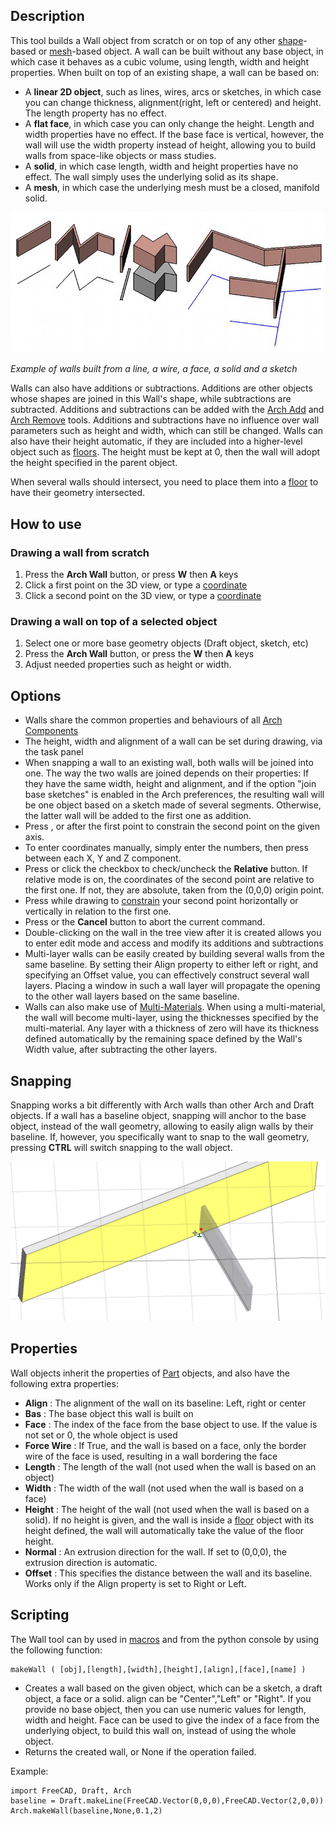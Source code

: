 ## Description

This tool builds a Wall object from scratch or on top of any other [shape](Part_Module)-based or [mesh](Mesh_Module)-based object. A wall can be built without any base object, in which case it behaves as a cubic volume, using length, width and height properties. When built on top of an existing shape, a wall can be based on:

-   A **linear 2D object**, such as lines, wires, arcs or sketches, in which case you can change thickness, alignment(right, left or centered) and height. The length property has no effect.
-   A **flat face**, in which case you can only change the height. Length and width properties have no effect. If the base face is vertical, however, the wall will use the width property instead of height, allowing you to build walls from space-like objects or mass studies.
-   A **solid**, in which case length, width and height properties have no effect. The wall simply uses the underlying solid as its shape.
-   A **mesh**, in which case the underlying mesh must be a closed, manifold solid.

![](images/Arch_Wall_example.jpg)

*Example of walls built from a line, a wire, a face, a solid and a sketch*

Walls can also have additions or subtractions. Additions are other objects whose shapes are joined in this Wall's shape, while subtractions are subtracted. Additions and subtractions can be added with the [Arch Add](Arch_Add) and [Arch Remove](Arch_Remove) tools. Additions and subtractions have no influence over wall parameters such as height and width, which can still be changed. Walls can also have their height automatic, if they are included into a higher-level object such as [floors](Arch_Floor "wikilink"). The height must be kept at 0, then the wall will adopt the height specified in the parent object.

When several walls should intersect, you need to place them into a [floor](Arch_Floor "wikilink") to have their geometry intersected.

How to use
----------

### Drawing a wall from scratch

1.  Press the **Arch Wall** button, or press **W** then **A** keys
2.  Click a first point on the 3D view, or type a [coordinate](Draft_Coordinates "wikilink")
3.  Click a second point on the 3D view, or type a [coordinate](Draft_Coordinates "wikilink")

### Drawing a wall on top of a selected object

1.  Select one or more base geometry objects (Draft object, sketch, etc)
2.  Press the **Arch Wall** button, or press the **W** then **A** keys
3.  Adjust needed properties such as height or width.

Options
-------

-   Walls share the common properties and behaviours of all [Arch Components](Arch_Component "wikilink")
-   The height, width and alignment of a wall can be set during drawing, via the task panel
-   When snapping a wall to an existing wall, both walls will be joined into one. The way the two walls are joined depends on their properties: If they have the same width, height and alignment, and if the option "join base sketches" is enabled in the Arch preferences, the resulting wall will be one object based on a sketch made of several segments. Otherwise, the latter wall will be added to the first one as addition.
-   Press , or after the first point to constrain the second point on the given axis.
-   To enter coordinates manually, simply enter the numbers, then press between each X, Y and Z component.
-   Press or click the checkbox to check/uncheck the **Relative** button. If relative mode is on, the coordinates of the second point are relative to the first one. If not, they are absolute, taken from the (0,0,0) origin point.
-   Press while drawing to [constrain](Draft_Constrain "wikilink") your second point horizontally or vertically in relation to the first one.
-   Press or the **Cancel** button to abort the current command.
-   Double-clicking on the wall in the tree view after it is created allows you to enter edit mode and access and modify its additions and subtractions
-   Multi-layer walls can be easily created by building several walls from the same baseline. By setting their Align property to either left or right, and specifying an Offset value, you can effectively construct several wall layers. Placing a window in such a wall layer will propagate the opening to the other wall layers based on the same baseline.
-   Walls can also make use of [Multi-Materials](Arch_MultiMaterial "wikilink"). When using a multi-material, the wall will become multi-layer, using the thicknesses specified by the multi-material. Any layer with a thickness of zero will have its thickness defined automatically by the remaining space defined by the Wall's Width value, after subtracting the other layers.

Snapping
--------

Snapping works a bit differently with Arch walls than other Arch and Draft objects. If a wall has a baseline object, snapping
will anchor to the base object, instead of the wall geometry, allowing to easily align walls by their baseline. If, however, you specifically want to snap to the wall geometry, pressing **CTRL** will switch snapping to the wall object.

![](images/Arch_wall_snap.jpg)

Properties
----------

Wall objects inherit the properties of [Part](Part_Module "wikilink") objects, and also have the following
extra properties:

-   **Align** :   The alignment of the wall on its baseline: Left, right or center
-   **Bas** :   The base object this wall is built on
-   **Face** :   The index of the face from the base object to use. If the value is not set or 0, the whole object is used
-   **Force Wire** :   If True, and the wall is based on a face, only the border wire of the face is used, resulting in a wall bordering the face
-   **Length** :   The length of the wall (not used when the wall is based on an object)
-   **Width** :   The width of the wall (not used when the wall is based on a face)
-   **Height** :   The height of the wall (not used when the wall is based on a solid). If no height is given, and the wall is inside a [floor](Arch_Floor "wikilink") object with its height defined, the wall will automatically take the value of the floor height.
-   **Normal** :   An extrusion direction for the wall. If set to (0,0,0), the extrusion direction is automatic.
-   **Offset** :   This specifies the distance between the wall and its baseline. Works only if the Align property is set to Right or Left.

Scripting
---------

The Wall tool can by used in [macros](macros "wikilink") and from the python console by using the following function: 

    makeWall ( [obj],[length],[width],[height],[align],[face],[name] ) 

-   Creates a wall based on the given object, which can be a sketch, a draft object, a face or a solid. align can be "Center","Left" or "Right". If you provide no base object, then you can use numeric values for length, width and height. Face can be used to give the index of a face from the underlying object, to build this wall on, instead of using the whole object.
-   Returns the created wall, or None if the operation failed.

Example:

    import FreeCAD, Draft, Arch
    baseline = Draft.makeLine(FreeCAD.Vector(0,0,0),FreeCAD.Vector(2,0,0))
    Arch.makeWall(baseline,None,0.1,2) 
